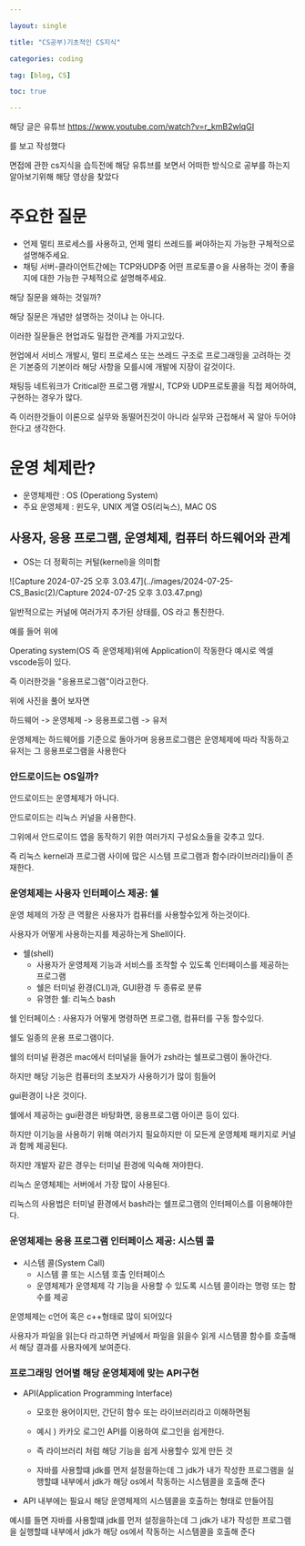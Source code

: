 ```yaml
---

layout: single

title: "CS공부)기초적인 CS지식"

categories: coding

tag: [blog, CS]

toc: true

---
```


해당 글은 유튜브 https://www.youtube.com/watch?v=r_kmB2wlqGI

를 보고 작성했다

면접에 관한 cs지식을 습득전에 해당 유튜브를 보면서 어떠한 방식으로 공부를 하는지 알아보기위해 해당 영상을 찾았다



# 주요한 질문

- 언제 멀티 프로세스를 사용하고, 언제 멀티 쓰레드를 써야하는지 가능한 구체적으로 설명해주세요.
- 채팅 서버-클라이언트간에는 TCP와UDP중 어떤 프로토콜ㅇ을 사용하는 것이 좋을지에 대한 가능한 구체적으로 설명해주세요.

해당 질문을 왜하는 것일까?

해당 질문은 개념만 설명하는 것이냐 는 아니다.

이러한 질문들은 현업과도 밀접한 관계를 가지고있다.

현업에서 서비스 개발시, 멀티 프로세스 또는 쓰레드 구조로 프로그래밍을 고려하는 것은 기본중의 기본이라 해당 사항을 모를시에 개발에 지장이 갈것이다.

채팅등 네트워크가 Critical한 프로그램 개발시, TCP와 UDP프로토콜을 직접 제어하여, 구현하는 경우가 많다.

즉 이러한것들이 이론으로 실무와 동떨어진것이 아니라 실무와 근접해서 꼭 알아 두어야한다고 생각한다.



# 운영 체제란?

- 운영체제란 : OS (Operationg System)
- 주요 운영체제 : 윈도우, UNIX 계열 OS(리눅스), MAC OS

## 사용자, 응용 프로그램, 운영체제, 컴퓨터 하드웨어와 관계

- OS는 더 정확히는 커털(kernel)을 의미함

![Capture 2024-07-25 오후 3.03.47](../images/2024-07-25-CS_Basic(2)/Capture 2024-07-25 오후 3.03.47.png)

일반적으로는 커널에 여러가지 추가된 상태를, OS 라고 통친한다.

예를 들어 위에 

Operating system(OS 즉 운영체제)위에 Application이 작동한다 예시로 엑셀 vscode등이 있다.

즉 이러한것을 "응용프로그램"이라고한다.

위에 사진을 풀어 보자면

하드웨어 -> 운영체제 -> 응용프로그렘 -> 유저

운영체제는 하드웨어를 기준으로 돌아가며 응용프로그램은 운영체제에 따라 작동하고 유저는 그 응용프로그램을 사용한다

### 안드로이드는 OS일까?

안드로이드는 운영체제가 아니다.

안드로이드는 리눅스 커널을 사용한다.

그위에서 안드로이드 앱을 동작하기 위한 여러가지 구성요소들을 갖추고 있다.

즉 리눅스 kernel과 프로그램 사이에 많은 시스템 프로그램과 함수(라이브러리)들이 존재한다.

### 운영체제는 사용자 인터페이스 제공: 쉘

운영 체제의 가장 큰 역활은 사용자가 컴퓨터를 사용할수있게 하는것이다.

사용자가 어떻게 사용하는지를 제공하는게 Shell이다.

- 쉘(shell)
  - 사용자가 운영체제 기능과 서비스를 조작할 수 있도록 인터페이스를 제공하는 프로그램
  - 쉘은 터미널 환경(CLI)과, GUI환경 두 종류로 분류
  - 유명한 쉘: 리눅스 bash

쉘 인터페이스 : 사용자가 어떻게 명령하면 프로그램, 컴퓨터를 구동 할수있다.

쉘도 일종의 운용 프로그램이다.

쉘의 터미널 환경은 mac에서 터미널을 들어가 zsh라는 쉘프로그렘이 돌아간다.

하지만 해당 기능은 컴퓨터의 초보자가 사용하기가 많이 힘들어

gui환경이 나온 것이다.

쉘에서 제공하는 gui환경은 바탕화면, 응용프로그램 아이콘 등이 있다.

하지만 이기능을 사용하기 위해 여러가지 필요하지만 이 모든게 운영체제 패키지로 커널과 함께 제공된다.



하지만 개발자 같은 경우는 터미널 환경에 익숙해 져야한다.

리눅스 운영체제는 서버에서 가장 많이 사용된다.

리눅스의 사용법은 터미널 환경에서 bash라는 쉘프로그램의 인터페이스를 이용해야한다.

### 운영체제는 응용 프로그램 인터페이스 제공: 시스템 콜

- 시스템 콜(System Call)
  - 시스템 콜 또는 시스템 호출 인터페이스
  - 운영체제가 운영체제 각 기능을 사용할 수 있도록 시스템 콜이라는 명령 또는 함수를 제공

운영체제는 c언어 혹은 c++형태로 많이 되어있다 

사용자가 파일을 읽는다 라고하면 커널에서 파일을 읽을수 읽게 시스템콜 함수를 호출해서 해당 결과를 사용자에게 보여준다.

### 프로그래밍 언어별 해당 운영체제에 맞는 API구현

- API(Application Programming Interface)

  - 모호한 용어이지만, 간단히 함수 또는 라이브러리라고 이해하면됨

  - 예시 ) 카카오 로그인 API를 이용하여 로그인을 쉽게한다.

  - 즉 라이브러리 처럼 해당 기능을 쉽게 사용할수 있게 만든 것

  - 자바를 사용할떄 jdk를 먼저 설정을하는데
    그 jdk가 내가 작성한 프로그램을 실행할떄 내부에서 jdk가 해당 os에서 작동하는 시스템콜을 호출해  준다

    

- API 내부에는 필요시 해당 운영체제의 시스템콜을 호출하는 형태로 만들어짐

예시를 들면 자바를 사용할떄 jdk를 먼저 설정을하는데
그 jdk가 내가 작성한 프로그램을 실행할떄 내부에서 jdk가 해당 os에서 작동하는 시스템콜을 호출해  준다



